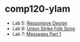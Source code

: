 # comp120-ylam

- Lab 5: [Responsive Design](https://github.com/tuftsdev/comp120-ylam/tree/main/responsive)
- Lab 6: [Union Strike Folk Song](https://github.com/tuftsdev/comp120-ylam/tree/main/butwehavethepower)
- Lab 7: [Messages Part 1](https://github.com/tuftsdev/comp120-ylam/tree/main/messages)